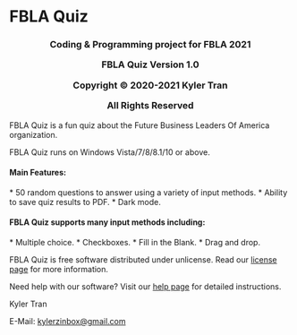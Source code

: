 # FBLA Quiz
<h3><p align="center">Coding & Programming project for FBLA 2021</p>
<p align="center">FBLA Quiz Version 1.0</p>
<p align="center">Copyright &copy; 2020-2021 Kyler Tran</p>
<p align="center">All Rights Reserved</p></h3>

FBLA Quiz is a fun quiz about the Future Business Leaders Of America organization.

FBLA Quiz runs on Windows Vista/7/8/8.1/10 or above.

<h4>Main Features:</h4>
* 50 random questions to answer using a variety of input methods.
* Ability to save quiz results to PDF.
* Dark mode.
<h4>FBLA Quiz supports many input methods including:</h4>
* Multiple choice.
* Checkboxes.
* Fill in the Blank.
* Drag and drop.

FBLA Quiz is free software distributed under unlicense. Read our [license page](LICENSE.md) for more information.

Need help with our software? Visit our [help page](Help) for detailed instructions.

Kyler Tran

E-Mail: kylerzinbox@gmail.com
